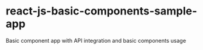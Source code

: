 # react-js-basic-components-sample-app
Basic component app with API integration and basic components usage 
